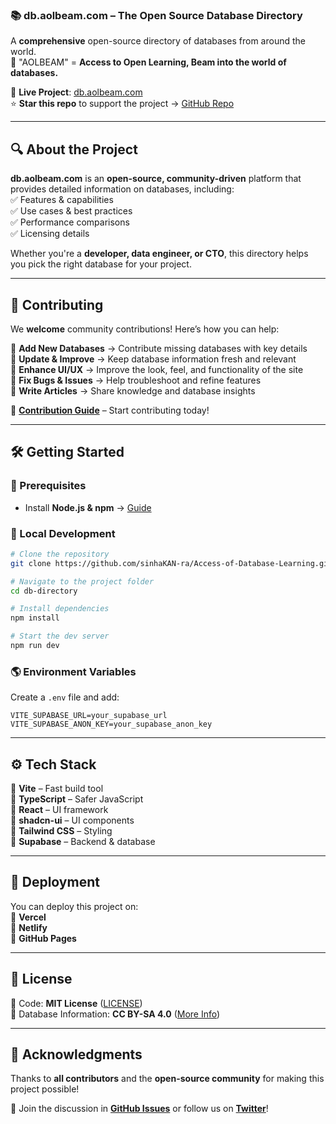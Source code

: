 ### 📚 db.aolbeam.com – The Open Source Database Directory  

A **comprehensive** open-source directory of databases from around the world.  
🚀 "AOLBEAM" = **Access to Open Learning, Beam into the world of databases.**  

🔗 **Live Project**: [db.aolbeam.com](#)  
⭐ **Star this repo** to support the project → [GitHub Repo](#)  

---

## 🔍 About the Project  

**db.aolbeam.com** is an **open-source, community-driven** platform that provides detailed information on databases, including:  
✅ Features & capabilities  
✅ Use cases & best practices  
✅ Performance comparisons  
✅ Licensing details  

Whether you're a **developer, data engineer, or CTO**, this directory helps you pick the right database for your project.  

---

## 🤝 Contributing  

We **welcome** community contributions! Here’s how you can help:  

🔹 **Add New Databases** → Contribute missing databases with key details  
🔹 **Update & Improve** → Keep database information fresh and relevant  
🔹 **Enhance UI/UX** → Improve the look, feel, and functionality of the site  
🔹 **Fix Bugs & Issues** → Help troubleshoot and refine features  
🔹 **Write Articles** → Share knowledge and database insights  

🔗 **[Contribution Guide](CONTRIBUTING.md)** – Start contributing today!  

---

## 🛠 Getting Started  

### 📌 Prerequisites  
- Install **Node.js & npm** → [Guide](https://github.com/nvm-sh/nvm#installing-and-updating)  

### 🚀 Local Development  

```sh
# Clone the repository
git clone https://github.com/sinhaKAN-ra/Access-of-Database-Learning.git

# Navigate to the project folder
cd db-directory

# Install dependencies
npm install

# Start the dev server
npm run dev
```

### 🌎 Environment Variables  
Create a `.env` file and add:  

```
VITE_SUPABASE_URL=your_supabase_url
VITE_SUPABASE_ANON_KEY=your_supabase_anon_key
```

---

## ⚙️ Tech Stack  

🔹 **Vite** – Fast build tool  
🔹 **TypeScript** – Safer JavaScript  
🔹 **React** – UI framework  
🔹 **shadcn-ui** – UI components  
🔹 **Tailwind CSS** – Styling  
🔹 **Supabase** – Backend & database  

---

## 🚀 Deployment  

You can deploy this project on:  
🔹 **Vercel**  
🔹 **Netlify**  
🔹 **GitHub Pages**  

---

## 📜 License  

🔹 Code: **MIT License** ([LICENSE](LICENSE))  
🔹 Database Information: **CC BY-SA 4.0** ([More Info](https://creativecommons.org/licenses/by-sa/4.0/))  

---

## 🙌 Acknowledgments  

Thanks to **all contributors** and the **open-source community** for making this project possible!  

💬 Join the discussion in **[GitHub Issues](#)** or follow us on **[Twitter](#)**!  
